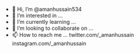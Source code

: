 - 👋 Hi, I’m @amanhussain534
- 👀 I’m interested in ...
- 🌱 I’m currently learning ...
- 💞️ I’m looking to collaborate on ...
- 📫 How to reach me ...
twitter.com/_amanhussain
instagram.com/_amanhussain

<!---
amanhussain534/amanhussain534 is a ✨ special ✨ repository because its `README.md` (this file) appears on your GitHub profile.
You can click the Preview link to take a look at your changes.
--->
